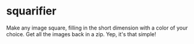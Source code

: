 # squarifier

Make any image square, filling in the short dimension with a color of your choice. Get all the images back in a zip. Yep, it's that simple!
 
